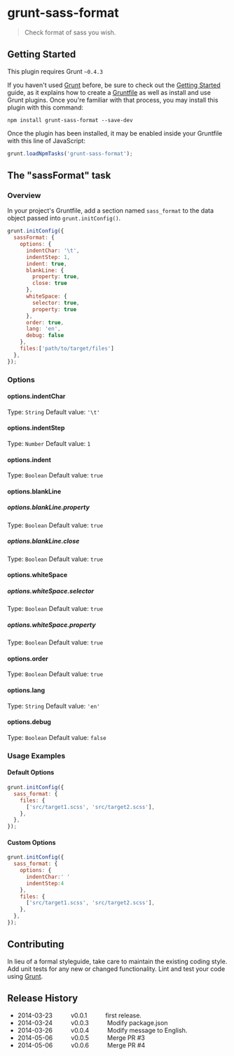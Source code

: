 # grunt-sass-format

> Check format of sass you wish.

## Getting Started
This plugin requires Grunt `~0.4.3`

If you haven't used [Grunt](http://gruntjs.com/) before, be sure to check out the [Getting Started](http://gruntjs.com/getting-started) guide, as it explains how to create a [Gruntfile](http://gruntjs.com/sample-gruntfile) as well as install and use Grunt plugins. Once you're familiar with that process, you may install this plugin with this command:

```shell
npm install grunt-sass-format --save-dev
```

Once the plugin has been installed, it may be enabled inside your Gruntfile with this line of JavaScript:

```js
grunt.loadNpmTasks('grunt-sass-format');
```

## The "sassFormat" task

### Overview
In your project's Gruntfile, add a section named `sass_format` to the data object passed into `grunt.initConfig()`.

```js
grunt.initConfig({
  sassFormat: {
    options: {
      indentChar: '\t',
      indentStep: 1,
      indent: true,
      blankLine: {
        property: true,
        close: true
      },
      whiteSpace: {
        selector: true,
        property: true
      },
      order: true,
      lang: 'en',
      debug: false
    },
    files:['path/to/target/files']
  },
});
```

### Options

#### options.indentChar
Type: `String`
Default value: `'\t'`

#### options.indentStep
Type: `Number`
Default value: `1`

#### options.indent
Type: `Boolean`
Default value: `true`

#### options.blankLine

##### options.blankLine.property
Type: `Boolean`
Default value: `true`

##### options.blankLine.close
Type: `Boolean`
Default value: `true`

#### options.whiteSpace

##### options.whiteSpace.selector
Type: `Boolean`
Default value: `true`

##### options.whiteSpace.property
Type: `Boolean`
Default value: `true`

#### options.order
Type: `Boolean`
Default value: `true`

#### options.lang
Type: `String`
Default value: `'en'`

#### options.debug
Type: `Boolean`
Default value: `false`

### Usage Examples

#### Default Options

```js
grunt.initConfig({
  sass_format: {
    files: {
      ['src/target1.scss', 'src/target2.scss'],
    },
  },
});
```

#### Custom Options

```js
grunt.initConfig({
  sass_format: {
    options: {
      indentChar:' '
      indentStep:4
    },
    files: {
      ['src/target1.scss', 'src/target2.scss'],
    },
  },
});
```

## Contributing
In lieu of a formal styleguide, take care to maintain the existing coding style. Add unit tests for any new or changed functionality. Lint and test your code using [Grunt](http://gruntjs.com/).

## Release History
* 2014-03-23   v0.0.1   first release.
* 2014-03-24   v0.0.3   Modify package.json
* 2014-03-26   v0.0.4   Modify message to English.
* 2014-05-06   v0.0.5   Merge PR #3
* 2014-05-06   v0.0.6   Merge PR #4
